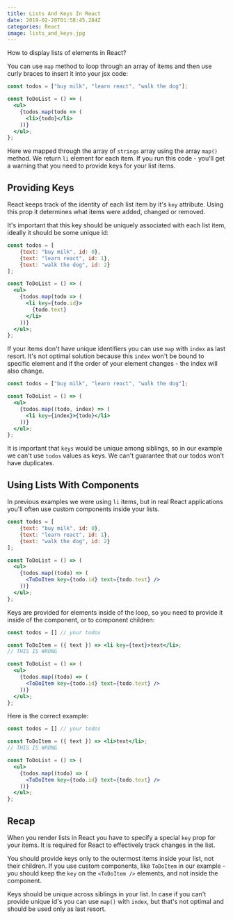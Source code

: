 ```yaml
---
title: Lists And Keys In React
date: 2019-02-20T01:58:45.284Z
categories: React
image: lists_and_keys.jpg
---
```


How to display lists of elements in React?

You can use `map` method to loop through an array of items and then use curly braces to insert it into your jsx code:

```jsx
const todos = ["buy milk", "learn react", "walk the dog"];

const ToDoList = () => (
  <ul>
    {todos.map(todo => (
      <li>{todo}</li>
    ))}
  </ul>;
};
```

Here we mapped through the array of `strings` array using the array `map()` method. We return `li` element for each item. If you run this code - you'll get a warning that you need to provide keys for your list items.

## Providing Keys

React keeps track of the identity of each list item by it's `key` attribute. Using this prop it determines what items were added, changed or removed.

It's important that this key should be uniquely associated with each list item, ideally it should be some unique id:

```jsx
const todos = [
    {text: "buy milk", id: 0},
    {text: "learn react", id: 1},
    {text: "walk the dog", id: 2}
];

const ToDoList = () => (
  <ul>
    {todos.map(todo => (
      <li key={todo.id}>
        {todo.text}
      </li>
    ))}
  </ul>;
};
```

If your items don't have unique identifiers you can use `map` with `index` as last resort. It's not optimal solution because this `index` won't be bound to specific element and if the order of your element changes - the index will also change.

```jsx
const todos = ["buy milk", "learn react", "walk the dog"];

const ToDoList = () => (
  <ul>
    {todos.map((todo, index) => (
      <li key={index}>{todo}</li>
    ))}
  </ul>;
};
```

It is important that `keys` would be unique among siblings, so in our example we can't use `todos` values as keys. We can't guarantee that our todos won't have duplicates.

## Using Lists With Components

In previous examples we were using `li` items, but in real React applications you'll often use custom components inside your lists.

```jsx
const todos = [
    {text: "buy milk", id: 0},
    {text: "learn react", id: 1},
    {text: "walk the dog", id: 2}
];

const ToDoList = () => (
  <ul>
    {todos.map((todo) => (
      <ToDoItem key={todo.id} text={todo.text} />
    ))}
  </ul>;
};
```

Keys are provided for elements inside of the loop, so you need to provide it inside of the component, or to component children:

```jsx
const todos = [] // your todos

const ToDoItem = ({ text }) => <li key={text}>text</li>;
// THIS IS WRONG

const ToDoList = () => (
  <ul>
    {todos.map((todo) => (
      <ToDoItem key={todo.id} text={todo.text} />
    ))}
  </ul>;
};
```

Here is the correct example:

```jsx
const todos = [] // your todos

const ToDoItem = ({ text }) => <li>text</li>;
// THIS IS WRONG

const ToDoList = () => (
  <ul>
    {todos.map((todo) => (
      <ToDoItem key={todo.id} text={todo.text} />
    ))}
  </ul>;
};
```

## Recap

When you render lists in React you have to specify a special `key` prop for your items. It is required for React to effectively track changes in the list.

You should provide keys only to the outermost items inside your list, not their children.
If you use custom components, like `ToDoItem` in our example - you should keep the `key` on the `<ToDoItem />` elements, and not inside the component.

Keys should be unique across siblings in your list. In case if you can't provide unique id's you can use `map()` with `index`, but that's not optimal and should be used only as last resort.

